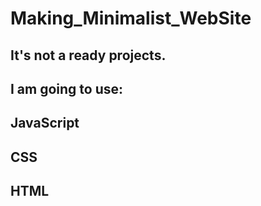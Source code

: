 # Making_Minimalist_WebSite
 
## It's not a ready projects.

## I am going to use:

## JavaScript
## CSS
## HTML
